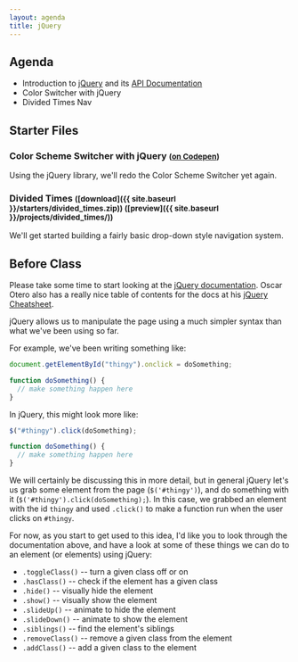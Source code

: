 ```yaml
---
layout: agenda
title: jQuery
---
```


## Agenda

- Introduction to [jQuery](https://jquery.com) and its [API Documentation](https://api.jquery.com)
- Color Switcher with jQuery
- Divided Times Nav

## Starter Files

### Color Scheme Switcher with jQuery <small>([on Codepen](https://codepen.io/nevan/pen/LBaIH))</small>

Using the jQuery library, we'll redo the Color Scheme Switcher yet again.

### Divided Times <small>([download]({{ site.baseurl }}/starters/divided_times.zip)) ([preview]({{ site.baseurl }}/projects/divided_times/))</small>

We'll get started building a fairly basic drop-down style navigation system.

## Before Class

Please take some time to start looking at the [jQuery documentation](https://api.jquery.com). Oscar Otero also has a really nice table of contents for the docs at his [jQuery Cheatsheet](https://oscarotero.com/jquery/).

jQuery allows us to manipulate the page using a much simpler syntax than what we've been using so far.

For example, we've been writing something like:

```js
document.getElementById("thingy").onclick = doSomething;

function doSomething() {
  // make something happen here
}
```

In jQuery, this might look more like:

```js
$("#thingy").click(doSomething);

function doSomething() {
  // make something happen here
}
```

We will certainly be discussing this in more detail, but in general jQuery let's us grab some element from the page (`$('#thingy')`), and do something with it (`$('#thingy').click(doSomething);`). In this case, we grabbed an element with the id `thingy` and used `.click()` to make a function run when the user clicks on `#thingy`.

For now, as you start to get used to this idea, I'd like you to look through the documentation above, and have a look at some of these things we can do to an element (or elements) using jQuery:

- `.toggleClass()` -- turn a given class off or on
- `.hasClass()` -- check if the element has a given class
- `.hide()` -- visually hide the element
- `.show()` -- visually show the element
- `.slideUp()` -- animate to hide the element
- `.slideDown()` -- animate to show the element
- `.siblings()` -- find the element's siblings
- `.removeClass()` -- remove a given class from the element
- `.addClass()` -- add a given class to the element
